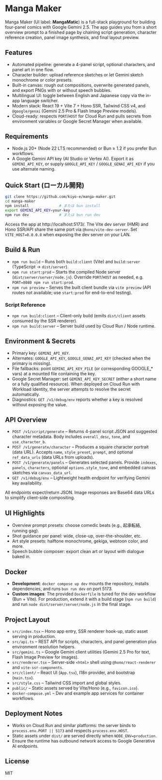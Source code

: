 # Manga Maker

Manga Maker (UI label: **MangaMatic**) is a full-stack playground for building four-panel comics with Google Gemini 2.5. The app guides you from a short overview prompt to a finished page by chaining script generation, character reference creation, panel image synthesis, and final layout preview.

## Features
- Automated pipeline: generate a 4-panel script, optional characters, and panel art in one flow.
- Character builder: upload reference sketches or let Gemini sketch monochrome or color presets.
- Built-in canvas: rough out compositions, overwrite generated panels, and export PNGs with or without speech bubbles.
- Multilingual UI: toggle between English and Japanese copy via the in-app language switcher.
- Modern stack: React 19 + Vite 7 + Hono SSR, Tailwind CSS v4, and `@google/genai` (Gemini 2.5 Pro & Flash Image Preview models).
- Cloud-ready: respects `PORT`/`HOST` for Cloud Run and pulls secrets from environment variables or Google Secret Manager when available.

## Requirements
- Node.js 20+ (Node 22 LTS recommended) or Bun ≥ 1.2 if you prefer Bun workflows.
- A Google Gemini API key (AI Studio or Vertex AI). Export it as `GEMINI_API_KEY`, or supply `GOOGLE_API_KEY` / `GOOGLE_GENAI_API_KEY` if you use alternate naming.

## Quick Start (ローカル開発)
```bash
git clone https://github.com/kiyo-e/manga-maker.git
cd manga-maker
npm install              # または bun install
export GEMINI_API_KEY=your-key
npm run dev              # または bun run dev
```
Access the app at http://localhost:5173/. The Vite dev server (HMR) and Hono SSR/API share the same port via `@hono/vite-dev-server`. Set `VITE_HOST=0.0.0.0` when exposing the dev server on your LAN.

## Build & Run
- `npm run build` – Runs both `build:client` (Vite) and `build:server` (TypeScript → `dist/server`).
- `npm run start:prod` – Starts the compiled Node server (`dist/server/server/node.js`). Override `PORT`/`HOST` as needed, e.g. `PORT=8080 npm run start:prod`.
- `npm run preview` – Serves the built client bundle via `vite preview` (API routes not available; use `start:prod` for end-to-end testing).

### Script Reference
- `npm run build:client` – Client-only build (emits `dist/client` assets consumed by the SSR renderer).
- `npm run build:server` – Server build used by Cloud Run / Node runtime.

## Environment & Secrets
- Primary key: `GEMINI_API_KEY`.
- Alternates: `GOOGLE_API_KEY`, `GOOGLE_GENAI_API_KEY` (checked when the primary is missing).
- File fallbacks: point `GEMINI_API_KEY_FILE` (or corresponding GOOGLE_* vars) at a mounted file containing the key.
- Google Secret Manager: set `GEMINI_API_KEY_SECRET` (either a short name or a fully qualified resource). When deployed on Cloud Run with Workload Identity, the server attempts to resolve the secret automatically.
- Diagnostics: `GET /v1/debug/env` reports whether a key is resolved without exposing the value.

## API Overview
- `POST /v1/script/generate` – Returns 4-panel script JSON and suggested character metadata. Body includes `overall_desc`, `tone`, and `use_character_b`.
- `POST /v1/generate/character` – Produces a square character portrait (data URL). Accepts `name`, `style_preset`, `prompt`, and optional `ref_data_urls` (data URLs from uploads).
- `POST /v1/generate/panels` – Generates selected panels. Provide `indexes`, `panels`, `characters`, optional `options.style_tone`, and embedded canvas sketches via `canvas_data_url`.
- `GET /v1/debug/env` – Lightweight health endpoint for verifying Gemini key availability.

All endpoints expect/return JSON. Image responses are Base64 data URLs to simplify client-side compositing.

## UI Highlights
- Overview prompt presets: choose comedic beats (e.g., 起承転結, running gag).
- Shot guidance per panel: wide, close-up, over-the-shoulder, etc.
- Art style presets: halftone monochrome, gekiga, webtoon color, and more.
- Speech bubble composer: export clean art or layout with dialogue baked in.

## Docker
- **Development**: `docker compose up dev` mounts the repository, installs dependencies, and runs `bun run dev` on port 5173.
- **Custom images**: The provided `Dockerfile` is tuned for the dev workflow (Bun + Vite). For production, extend it with a build stage (`npm run build`) and run `node dist/server/server/node.js` in the final stage.

## Project Layout
- `src/index.tsx` – Hono app entry, SSR renderer hook-up, static asset serving in production.
- `src/api.ts` – REST API for scripts, characters, and panel generation plus environment resolution helpers.
- `src/gemini.ts` – Google Gemini client utilities (Gemini 2.5 Pro for text, Flash Image Preview for images).
- `src/renderer.tsx` – Server-side `<html>` shell using `@hono/react-renderer` and `vite-ssr-components`.
- `src/client/` – React UI (`App.tsx`), I18n provider, and bootstrap (`main.tsx`).
- `src/style.css` – Tailwind CSS import and global styles.
- `public/` – Static assets served by Vite/Hono (e.g., `favicon.ico`).
- `docker-compose.yml` – Dev and example app services for container workflows.

## Deployment Notes
- Works on Cloud Run and similar platforms: the server binds to `process.env.PORT || 5173` and respects `process.env.HOST`.
- Static assets under `dist/` are served directly when `NODE_ENV=production`.
- Ensure the runtime has outbound network access to Google Generative AI endpoints.

## License
MIT
